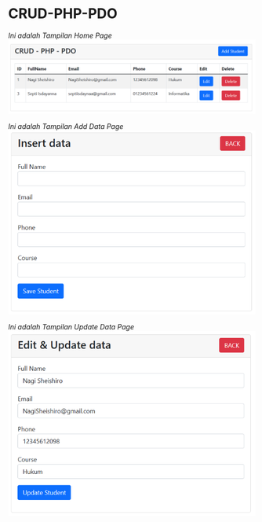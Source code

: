 # CRUD-PHP-PDO


*Ini adalah Tampilan Home Page*
![Home Page](https://github.com/septiisdayanna/CRUD-PHP-PDO/blob/main/Tampilan%20CRUD/Tampilan%20Awal.png)


*Ini adalah Tampilan Add Data Page*
![Add Data Page](https://github.com/septiisdayanna/CRUD-PHP-PDO/blob/main/Tampilan%20CRUD/Tampilan%20Add%20Data.png)


*Ini adalah Tampilan Update Data Page*
![Update Data Page](https://github.com/septiisdayanna/CRUD-PHP-PDO/blob/main/Tampilan%20CRUD/Tampilan%20Update%20Data.png)
